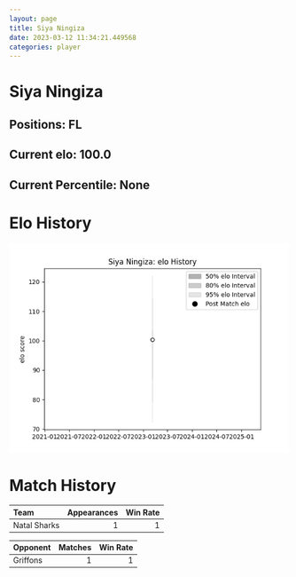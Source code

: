```yaml
---  
layout: page  
title: Siya Ningiza  
date: 2023-03-12 11:34:21.449568  
categories: player  
---
```

# Siya Ningiza

## Positions: FL

## Current elo: 100.0

## Current Percentile: None

# Elo History


![elo history](history_SiyaNingiza.png)
# Match History


| Team         |   Appearances |   Win Rate |
|:-------------|--------------:|-----------:|
| Natal Sharks |             1 |          1 |

| Opponent   |   Matches |   Win Rate |
|:-----------|----------:|-----------:|
| Griffons   |         1 |          1 |